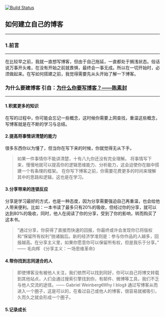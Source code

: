 [![Build Status](https://travis-ci.org/smartBBer/smartBBer.github.io.svg?branch=master)](https://travis-ci.org/smartBBer/smartBBer.github.io)

## 如何建立自己的博客

---

### 1.前言
---
在比较早之前，我就一直想写博客，但由于自己拖延，一直都处于搁浅状态。俗话说万事开头难，在没有开始之前就畏惧，最终会一事无成。所以在一切开始时，必须做起来。在写如何搭建之前，我觉得需要先从头开始了解一下博客。

### 为什么要建博客 引自：[为什么你要写博客？——陈素封](https://zhuanlan.zhihu.com/p/19743861?columnSlug=cnfeat)
---
#### 1.积累更多的知识
在写的过程中，你可能会忘记一些概念，这时候你需要上网查找，重温这些概念，写博客就是在不断的学习与总结。

#### 2.提高将事情讲清楚的能力
很多东西你以为懂了，但当你在写下来的时候，你就觉得无从下手。
> 如果一件事情你不能讲清楚，十有八九你还没有完全理解。
将事情写下来，慢慢地就可以提高你的逻辑思维能力、分析能力，这会迫使你在脑中搭建一个有条理的框架。
在你写下博客之前，你需要花费更多的时间来理解其中的思路和逻辑，这也是在学习。

#### 3.分享带来的连锁反应
分享是学习最好的方式，也是一种态度，因为分享需要强迫自己再重温，也会给他人带来便利。比如：一本书读了最多只有20%的吸收，但经过你的分享，就可以达到80%的吸收，同时，他人在阅读了你的分享，受到了你的影响，转而购买了这本书。
> “通过分享，你获得了直接而快速的回报，你最终或许会发现你已将版权和“保留所有权利”抛诸脑后。新的经济学准则是：参与你作品的人越多，回报越高。在分享主义里，如果你愿意你可以保留所有权，但是我乐于分享。” —— 毛向辉 《分享主义：一场思维革命》

#### 4.帮你找到志同道合的人
> 即使博客没有被他人关注，我们依然可以找到同好，你可以自己将博文转载到其他站点，人们会通过搜索引擎找到你，有邮件、微博等工具，我们不乏与他人交流的途径。—— Gabriel Weinberg《Why I blog》
通过写博客从而进入一个圈子，这是可以的，在看过自己或他人的博客，很容易就被吸引，久而久之就会形成一个圈子。

#### 5.记录成长
